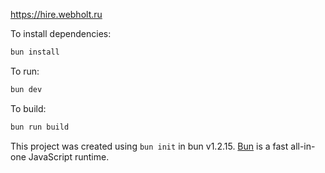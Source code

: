 https://hire.webholt.ru

To install dependencies:

```bash
bun install
```

To run:

```bash
bun dev
```

To build:

```bash
bun run build
```

This project was created using `bun init` in bun v1.2.15. [Bun](https://bun.sh) is a fast all-in-one JavaScript runtime.
